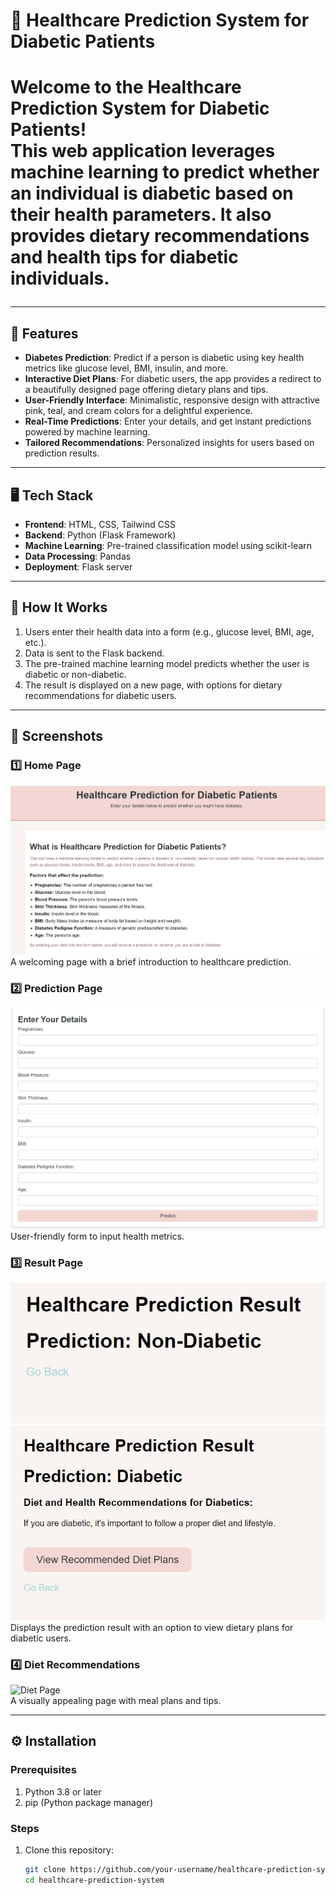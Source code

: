 <h1>🌟 Healthcare Prediction System for Diabetic Patients <h1>

 


Welcome to the **Healthcare Prediction System for Diabetic Patients**!  
This web application leverages **machine learning** to predict whether an individual is diabetic based on their health parameters. It also provides dietary recommendations and health tips for diabetic individuals.  

---

## 🌟 Features  
- **Diabetes Prediction**: Predict if a person is diabetic using key health metrics like glucose level, BMI, insulin, and more.  
- **Interactive Diet Plans**: For diabetic users, the app provides a redirect to a beautifully designed page offering dietary plans and tips.  
- **User-Friendly Interface**: Minimalistic, responsive design with attractive pink, teal, and cream colors for a delightful experience.  
- **Real-Time Predictions**: Enter your details, and get instant predictions powered by machine learning.  
- **Tailored Recommendations**: Personalized insights for users based on prediction results.

---

## 🖥️ Tech Stack  
- **Frontend**: HTML, CSS, Tailwind CSS  
- **Backend**: Python (Flask Framework)  
- **Machine Learning**: Pre-trained classification model using scikit-learn  
- **Data Processing**: Pandas  
- **Deployment**: Flask server  

---

## 🚀 How It Works  
1. Users enter their health data into a form (e.g., glucose level, BMI, age, etc.).  
2. Data is sent to the Flask backend.  
3. The pre-trained machine learning model predicts whether the user is diabetic or non-diabetic.  
4. The result is displayed on a new page, with options for dietary recommendations for diabetic users.  

---

## 📸 Screenshots  

### 1️⃣ Home Page  
![Home Page](https://github.com/Chandumeghanajogi/HealthCare_Prediction/blob/main/images1/home.jpeg?raw=true)  
A welcoming page with a brief introduction to healthcare prediction.  

### 2️⃣ Prediction Page  
![Prediction Page](https://github.com/Chandumeghanajogi/HealthCare_Prediction/blob/main/images1/prediction.jpeg?raw=true)  
User-friendly form to input health metrics.  

### 3️⃣ Result Page  
![Result Page](https://github.com/Chandumeghanajogi/HealthCare_Prediction/blob/main/images1/nondiabetic.jpeg?raw=true)
![Result Page](https://github.com/Chandumeghanajogi/HealthCare_Prediction/blob/main/images1/diabetic.jpeg?raw=true) 
Displays the prediction result with an option to view dietary plans for diabetic users.  

### 4️⃣ Diet Recommendations  
![Diet Page]()  
A visually appealing page with meal plans and tips.  

---

## ⚙️ Installation  

### Prerequisites  
1. Python 3.8 or later  
2. pip (Python package manager)  

### Steps  
1. Clone this repository:  
   ```bash
   git clone https://github.com/your-username/healthcare-prediction-system.git
   cd healthcare-prediction-system
